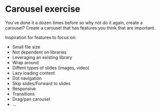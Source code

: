 # Carousel exercise
You've done it a dozen times before so why not do it again, create a carousel? Create a carousel that has features you think that are important.

Inspiration for features to focus on:
- Small file size
- Not dependent on libraries
- Leveraging an existing library
- Wrap around
- Diffent types of slides (images, video)
- Lazy loading content
- Dot navigation
- Skip slides/Forward to slides
- Responsive
- Transitions
- Drag/pan carousel
- ...
